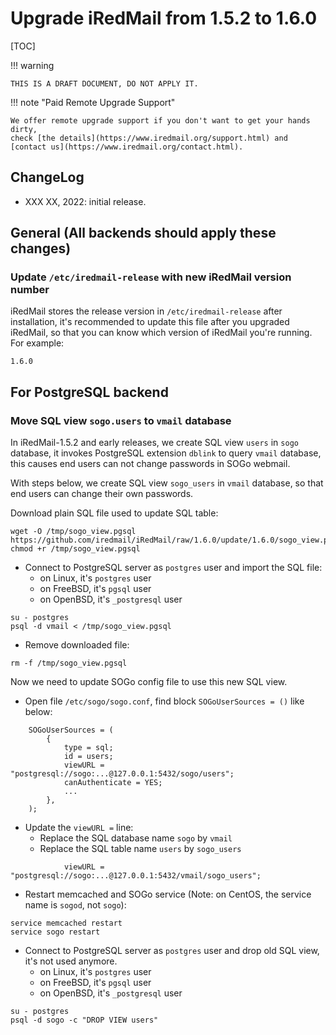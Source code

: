 # Upgrade iRedMail from 1.5.2 to 1.6.0

[TOC]

!!! warning

    THIS IS A DRAFT DOCUMENT, DO NOT APPLY IT.

!!! note "Paid Remote Upgrade Support"

    We offer remote upgrade support if you don't want to get your hands dirty,
    check [the details](https://www.iredmail.org/support.html) and
    [contact us](https://www.iredmail.org/contact.html).

## ChangeLog

- XXX XX, 2022: initial release.

## General (All backends should apply these changes)

### Update `/etc/iredmail-release` with new iRedMail version number

iRedMail stores the release version in `/etc/iredmail-release` after
installation, it's recommended to update this file after you upgraded iRedMail,
so that you can know which version of iRedMail you're running. For example:

```
1.6.0
```

## For PostgreSQL backend

### Move SQL view `sogo.users` to `vmail` database

In iRedMail-1.5.2 and early releases, we create SQL view `users` in `sogo`
database, it invokes PostgreSQL extension `dblink` to query `vmail` database,
this causes end users can not change passwords in SOGo webmail.

With steps below, we create SQL view `sogo_users` in `vmail` database, so that
end users can change their own passwords.

Download plain SQL file used to update SQL table:

```
wget -O /tmp/sogo_view.pgsql https://github.com/iredmail/iRedMail/raw/1.6.0/update/1.6.0/sogo_view.pgsql
chmod +r /tmp/sogo_view.pgsql
```

* Connect to PostgreSQL server as `postgres` user and import the SQL file:
    * on Linux, it's `postgres` user
    * on FreeBSD, it's `pgsql` user
    * on OpenBSD, it's `_postgresql` user

```
su - postgres
psql -d vmail < /tmp/sogo_view.pgsql
```

* Remove downloaded file:

```
rm -f /tmp/sogo_view.pgsql
```

Now we need to update SOGo config file to use this new SQL view.

- Open file `/etc/sogo/sogo.conf`, find block `SOGoUserSources = ()` like below:

```
    SOGoUserSources = (
        {
            type = sql;
            id = users;
            viewURL = "postgresql://sogo:...@127.0.0.1:5432/sogo/users";
            canAuthenticate = YES;
            ...
        },
    );
```

- Update the `viewURL =` line:
    - Replace the SQL database name `sogo` by `vmail`
    - Replace the SQL table name `users` by `sogo_users`

```
            viewURL = "postgresql://sogo:...@127.0.0.1:5432/vmail/sogo_users";
```

- Restart memcached and SOGo service (Note: on CentOS, the service name is
  `sogod`, not `sogo`):

```
service memcached restart
service sogo restart
```


- Connect to PostgreSQL server as `postgres` user and drop old SQL view, it's not used anymore.
    * on Linux, it's `postgres` user
    * on FreeBSD, it's `pgsql` user
    * on OpenBSD, it's `_postgresql` user

```
su - postgres
psql -d sogo -c "DROP VIEW users"
```
